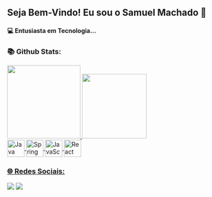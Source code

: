 
## Seja Bem-Vindo! Eu sou o Samuel Machado 👋

<h4>💻 Entusiasta em Tecnologia...</h4>

<h3> 📚 Github Stats: <br></h3>
<div>
  <a href="[https://github.com/kauabetito](https://github.com/kauabetito)"> 
  <img height="170em" src="https://github-readme-stats.vercel.app/api?username=kauabetito&show_icons=true&theme=tokyonight"/>
  <img height="150em" src="https://github-readme-stats.vercel.app/api/top-langs/?username=kauabetito&layout=compact&langscount=16&theme=tokyonight"/>
</div>



<div align="left" style="display: inline_block" >
  <img align="center" alt="Java" height="40" width="40" src="https://cdn.jsdelivr.net/gh/devicons/devicon@latest/icons/java/java-original.svg" /> 
  <img align="center" alt="Spring" height="40" width="40" src="https://cdn.jsdelivr.net/gh/devicons/devicon@latest/icons/spring/spring-original.svg">
  <img align="center" alt="JavaScript" height="40" width="40" src="https://cdn.jsdelivr.net/gh/devicons/devicon@latest/icons/javascript/javascript-plain.svg">
  <img align="center" alt="React" height="40" width="40" src="https://cdn.jsdelivr.net/gh/devicons/devicon@latest/icons/react/react-original.svg">
</div>

<div>
 <h3> 🌐 Redes Sociais: <br></h3> 
 <a href="https://www.linkedin.com/in/samuel-machado-7a4b30271/" target="_blank"><img src="https://img.shields.io/badge/-LinkedIn-%230077B5?style=for-the-badge&logo=linkedin&logoColor=white" target="_blank"></a>
 <a href = "samuelmachadodev@gmail.com"><img src="https://img.shields.io/badge/Gmail-D14836?style=for-the-badge&logo=gmail&logoColor=white" target="_blank"></a>
</div>

          
</div>


